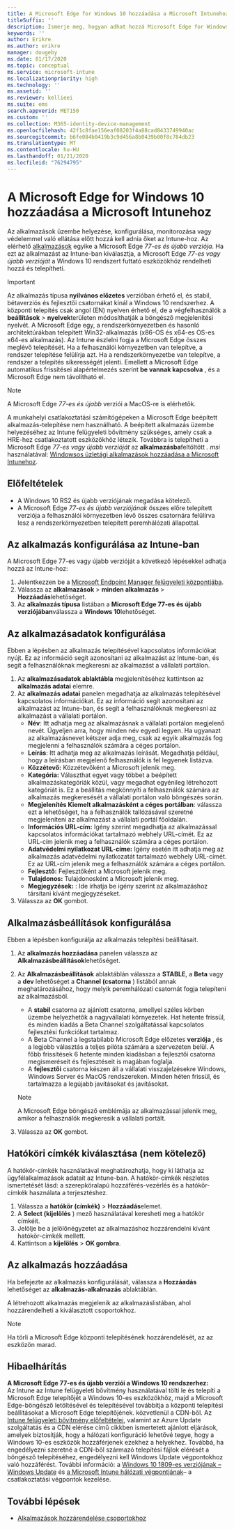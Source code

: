 ```yaml
---
title: A Microsoft Edge for Windows 10 hozzáadása a Microsoft Intunehoz
titleSuffix: ''
description: Ismerje meg, hogyan adhat hozzá Microsoft Edge for Windows-t a Microsoft Intunehoz.
keywords: ''
author: Erikre
ms.author: erikre
manager: dougeby
ms.date: 01/17/2020
ms.topic: conceptual
ms.service: microsoft-intune
ms.localizationpriority: high
ms.technology: ''
ms.assetid: ''
ms.reviewer: kellieei
ms.suite: ems
search.appverid: MET150
ms.custom: ''
ms.collection: M365-identity-device-management
ms.openlocfilehash: 42f1c8fae156eaf08203f4a88cad8433749940ac
ms.sourcegitcommit: b6fe084b0419b3c9d456a8b0439b00f8c784db23
ms.translationtype: MT
ms.contentlocale: hu-HU
ms.lasthandoff: 01/21/2020
ms.locfileid: "76294795"
---
```

# <a name="add-microsoft-edge-for-windows-10-to-microsoft-intune"></a>A Microsoft Edge for Windows 10 hozzáadása a Microsoft Intunehoz

Az alkalmazások üzembe helyezése, konfigurálása, monitorozása vagy védelemmel való ellátása előtt hozzá kell adnia őket az Intune-hoz. Az elérhető [alkalmazások](~/apps/apps-add.md#app-types-in-microsoft-intune) egyike a Microsoft Edge *77-es és újabb verziója*. Ha ezt az alkalmazást az Intune-ban kiválasztja, a Microsoft Edge *77-es vagy újabb verzióját* a Windows 10 rendszert futtató eszközökhöz rendelheti hozzá és telepítheti.

> [!IMPORTANT]
> Az alkalmazás típusa **nyilvános előzetes** verzióban érhető el, és stabil, bétaverziós és fejlesztői csatornákat kínál a Windows 10 rendszerhez. A központi telepítés csak angol (EN) nyelven érhető el, de a végfelhasználók a **beállítások** > **nyelvek**területen módosíthatják a böngésző megjelenítési nyelvét. A Microsoft Edge egy, a rendszerkörnyezetben és hasonló architektúrákban telepített Win32-alkalmazás (x86-OS és x64-es OS-es x64-es alkalmazás). Az Intune észlelni fogja a Microsoft Edge összes meglévő telepítését. Ha a felhasználói környezetben van telepítve, a rendszer telepítése felülírja azt. Ha a rendszerkörnyezetbe van telepítve, a rendszer a telepítés sikerességét jelenti. Emellett a Microsoft Edge automatikus frissítései alapértelmezés szerint **be vannak kapcsolva** , és a Microsoft Edge nem távolítható el.

> [!NOTE]
> A Microsoft Edge *77-es és újabb* verziói a MacOS-re is elérhetők.
> 
> A munkahelyi csatlakoztatási számítógépeken a Microsoft Edge beépített alkalmazás-telepítése nem használható. A beépített alkalmazás üzembe helyezéséhez az Intune felügyeleti bővítmény szükséges, amely csak a HRE-hez csatlakoztatott eszközökhöz létezik. Továbbra is telepítheti a Microsoft Edge *77-es vagy újabb verzióját* az **alkalmazásba**feltöltött *. msi* használatával: [Windowsos üzletági alkalmazások hozzáadása a Microsoft Intunehoz](~/apps/lob-apps-windows.md).

## <a name="prerequisites"></a>Előfeltételek
- A Windows 10 RS2 és újabb verziójának megadása kötelező.
- A Microsoft Edge *77-es és újabb verziójának* összes előre telepített verziója a felhasználói környezetben lévő összes csatornára felülírva lesz a rendszerkörnyezetben telepített peremhálózati állapottal.

## <a name="configure-the-app-in-intune"></a>Az alkalmazás konfigurálása az Intune-ban
A Microsoft Edge 77-es vagy újabb verzióját a következő lépésekkel adhatja hozzá az Intune-hoz:

1. Jelentkezzen be a [Microsoft Endpoint Manager felügyeleti központjába](https://go.microsoft.com/fwlink/?linkid=2109431).
2. Válassza az **alkalmazások** > **minden alkalmazás** > **Hozzáadás**lehetőséget.
3. Az **alkalmazás típusa** listában a **Microsoft Edge 77-es és újabb verziójában**válassza a **Windows 10**lehetőséget.

## <a name="configure-app-information"></a>Az alkalmazásadatok konfigurálása
Ebben a lépésben az alkalmazás telepítésével kapcsolatos információkat nyújt. Ez az információ segít azonosítani az alkalmazást az Intune-ban, és segít a felhasználóknak megkeresni az alkalmazást a vállalati portálon.

1. Az **alkalmazásadatok ablaktábla** megjelenítéséhez kattintson az **alkalmazás adatai** elemre.
2. Az **alkalmazás adatai** panelen megadhatja az alkalmazás telepítésével kapcsolatos információkat. Ez az információ segít azonosítani az alkalmazást az Intune-ban, és segít a felhasználóknak megkeresni az alkalmazást a vállalati portálon.
    - **Név**: Itt adhatja meg az alkalmazásnak a vállalati portálon megjelenő nevét. Ügyeljen arra, hogy minden név egyedi legyen. Ha ugyanazt az alkalmazásnevet kétszer adja meg, csak az egyik alkalmazás fog megjelenni a felhasználók számára a céges portálon.
    - **Leírás**: Itt adhatja meg az alkalmazás leírását. Megadhatja például, hogy a leírásban megjelenő felhasználók is fel legyenek listázva.
    - **Közzétevő:** Közzétevőként a Microsoft jelenik meg.
    - **Kategória:** Választhat egyet vagy többet a beépített alkalmazáskategóriák közül, vagy megadhat egyénileg létrehozott kategóriát is. Ez a beállítás megkönnyíti a felhasználók számára az alkalmazás megkeresését a vállalati portálon való böngészés során.
    - **Megjelenítés Kiemelt alkalmazásként a céges portálban**: válassza ezt a lehetőséget, ha a felhasználók tallózásával szeretné megjeleníteni az alkalmazást a vállalati portál főoldalán.
    - **Információs URL-cím:** Igény szerint megadhatja az alkalmazással kapcsolatos információkat tartalmazó webhely URL-címét. Ez az URL-cím jelenik meg a felhasználók számára a céges portálon.
    - **Adatvédelmi nyilatkozat URL-címe:** Igény esetén itt adhatja meg az alkalmazás adatvédelmi nyilatkozatát tartalmazó webhely URL-címét. Ez az URL-cím jelenik meg a felhasználók számára a céges portálon.
    - **Fejlesztő:** Fejlesztőként a Microsoft jelenik meg.
    - **Tulajdonos:** Tulajdonosként a Microsoft jelenik meg.
    - **Megjegyzések:** : Ide írhatja be igény szerint az alkalmazáshoz társítani kívánt megjegyzéseket.
3. Válassza az **OK** gombot.

## <a name="configure-app-settings"></a>Alkalmazásbeállítások konfigurálása
Ebben a lépésben konfigurálja az alkalmazás telepítési beállításait.

1. Az **alkalmazás hozzáadása** panelen válassza az **Alkalmazásbeállítások**lehetőséget.
2. Az **Alkalmazásbeállítások** ablaktáblán válassza a **STABLE**, a **Beta** vagy a **dev** lehetőséget a **Channel (csatorna** ) listából annak meghatározásához, hogy melyik peremhálózati csatornát fogja telepíteni az alkalmazásból.
    - A **stabil** csatorna az ajánlott csatorna, amellyel széles körben üzembe helyezhetők a nagyvállalati környezetek. Hat hetente frissül, és minden kiadás a Beta Channel szolgáltatással kapcsolatos fejlesztési funkciókat tartalmaz.
    - A Beta Channel a legstabilabb Microsoft Edge előzetes **verziója** , és a legjobb választás a teljes pilóta számára a szervezeten belül. A főbb frissítések 6 hetente minden kiadásban a fejlesztői csatorna megismeréseit és fejlesztéseit is magában foglalja.
    - A **fejlesztői** csatorna készen áll a vállalati visszajelzésekre Windows, Windows Server és MacOS rendszereken. Minden héten frissül, és tartalmazza a legújabb javításokat és javításokat.

    > [!NOTE]
    > A Microsoft Edge böngésző emblémája az alkalmazással jelenik meg, amikor a felhasználók megkeresik a vállalati portált.

3.  Válassza az **OK** gombot.

## <a name="select-scope-tags-optional"></a>Hatóköri címkék kiválasztása (nem kötelező)
A hatókör-címkék használatával meghatározhatja, hogy ki láthatja az ügyfélalkalmazások adatait az Intune-ban. A hatókör-címkék részletes ismertetését lásd: a szerepköralapú hozzáférés-vezérlés és a hatókör-címkék használata a terjesztéshez.
1.  Válassza a **hatókör (címkék)**  > **Hozzáadás**elemet.
2.  A **Select (kijelölés** ) mező használatával keresheti meg a hatókör címkéit.
3.  Jelölje be a jelölőnégyzetet az alkalmazáshoz hozzárendelni kívánt hatókör-címkék mellett.
4.  Kattintson a **kijelölés** > **OK gombra**.

## <a name="add-the-app"></a>Az alkalmazás hozzáadása
Ha befejezte az alkalmazás konfigurálását, válassza a **Hozzáadás** lehetőséget az **alkalmazás-alkalmazás** ablaktáblán. 

A létrehozott alkalmazás megjelenik az alkalmazáslistában, ahol hozzárendelheti a kiválasztott csoportokhoz. 

> [!NOTE]
> Ha törli a Microsoft Edge központi telepítésének hozzárendelését, az az eszközön marad.

## <a name="troubleshooting"></a>Hibaelhárítás
**A Microsoft Edge 77-es és újabb verziói a Windows 10 rendszerhez:**<br>
Az Intune az Intune felügyeleti bővítmény használatával tölti le és telepíti a Microsoft Edge telepítőjét a Windows 10-es eszközökhöz, majd a Microsoft Edge-böngésző letöltésével és telepítésével továbbítja a központi telepítési beállításokat a Microsoft Edge telepítőjének. közvetlenül a CDN-ből. Az [Intune felügyeleti bővítmény előfeltételei](~/apps/intune-management-extension.md#prerequisites), valamint az Azure Update szolgáltatás és a CDN elérése című cikkben ismertetett ajánlott eljárások, amelyek biztosítják, hogy a hálózati konfiguráció lehetővé tegye, hogy a Windows 10-es eszközök hozzáférjenek ezekhez a helyekhez. Továbbá, ha engedélyezni szeretné a CDN-ből származó telepítési fájlok elérését a böngésző telepítéséhez, engedélyezni kell Windows Update végpontokhoz való hozzáférést. További információ: a [Windows 10 1809-es verziójának – Windows Update](https://docs.microsoft.com/windows/privacy/manage-windows-1809-endpoints#windows-update) és [a Microsoft Intune hálózati végpontjának](~/fundamentals/intune-endpoints.md)– a csatlakoztatási végpontok kezelése.

## <a name="next-steps"></a>További lépések
- [Alkalmazások hozzárendelése csoportokhoz](~/apps/apps-deploy.md)
